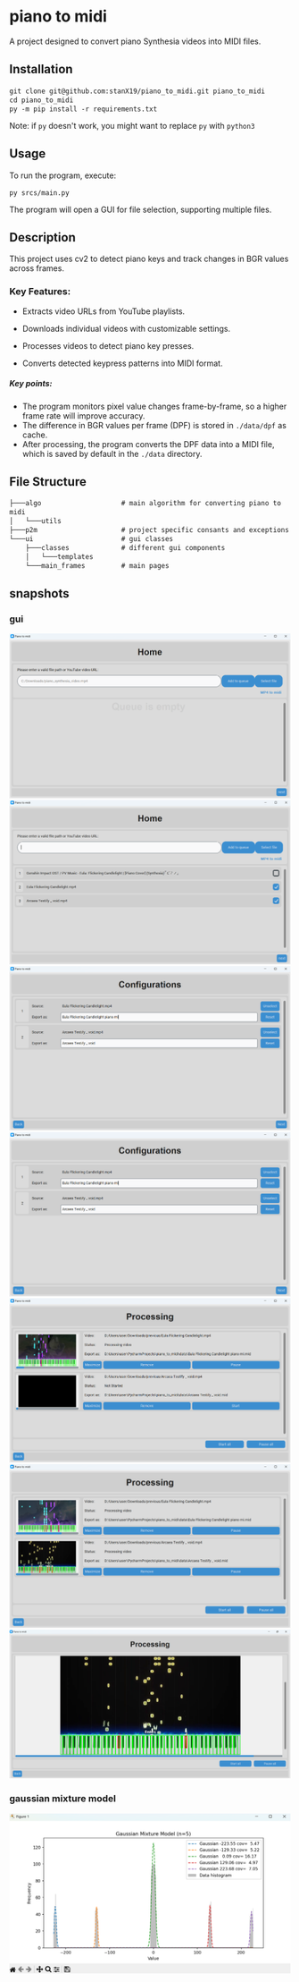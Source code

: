 # piano to midi

A project designed to convert piano Synthesia videos into MIDI files.

## Installation

```commandline
git clone git@github.com:stanX19/piano_to_midi.git piano_to_midi
cd piano_to_midi
py -m pip install -r requirements.txt
```

Note: if `py` doesn't work, you might want to replace `py` with `python3`

## Usage

To run the program, execute:

```commandline
py srcs/main.py
```

The program will open a GUI for file selection, supporting multiple files.

## Description

This project uses cv2 to detect piano keys and track changes in BGR values across frames.


### Key Features:

- Extracts video URLs from YouTube playlists.

- Downloads individual videos with customizable settings.

- Processes videos to detect piano key presses.

- Converts detected keypress patterns into MIDI format.

##### Key points:

- The program monitors pixel value changes frame-by-frame, so a higher frame rate will improve accuracy.
- The difference in BGR values per frame (DPF) is stored in `./data/dpf` as cache.
- After processing, the program converts the DPF data into a MIDI file, which is saved by default in the `./data` directory.

## File Structure

```commandline
├───algo                    # main algorithm for converting piano to midi
│   └───utils
├───p2m                     # project specific consants and exceptions
└───ui                      # gui classes
    ├───classes             # different gui components
    │   └───templates
    └───main_frames         # main pages
```

## snapshots


### gui

![img.png](assets/img.png)
![img.png](assets/img_1.png)
![img.png](assets/img_2.png)
![img.png](assets/img_3.png)
![img.png](assets/img_5.png)
![img.png](assets/img_6.png)
![img.png](assets/img_7.png)

### gaussian mixture model

![img.png](assets/img_8.png)